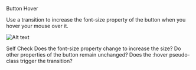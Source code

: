 Button Hover

Use a transition to increase the font-size property of the button when you hover your mouse over it.


![Alt text](https://raw.githubusercontent.com/TheOdinProject/css-exercises/main/animation/01-button-hover/desired-outcome.gif)

Self Check
Does the font-size property change to increase the size?
Do other properties of the button remain unchanged?
Does the :hover pseudo-class trigger the transition?